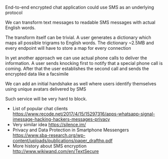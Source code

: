 End-to-end encrypted chat application could use SMS as an underlying protocol

We can transform text messages to readable SMS messages with actual English words.

The transform itself can be trivial. A user generates a dictionary which maps all possible trigrams to English words. The dictionary ~2.5MB and every endpoint will have to store a map for every connection

In yet another approach we can use actual phone calls to deliver the information. A user sends knocking first to notify that a special phone call is coming. After that the user establishes the second call and sends the encrypted data like a facsimile 

We can add an initial handshake as well where users identify themselves using unique avatars delivered by SMS

Such service will be very hard to block.

* List of popular chat clients https://www.recode.net/2017/4/15/15297316/apps-whatsapp-signal-imessage-hacking-hackers-messages-privacy
* Very similar idea https://silence.im/
* Privacy and Data Protection in Smartphone Messengers https://www.sba-research.org/wp-content/uploads/publications/paper_drafthp.pdf 
*  More history about SMS encryption http://www.wikiwand.com/en/TextSecure

